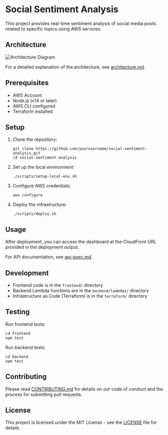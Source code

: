 # Social Sentiment Analysis

This project provides real-time sentiment analysis of social media posts related to specific topics using AWS services.

## Architecture

![Architecture Diagram](https://via.placeholder.com/800x400.png?text=Architecture+Diagram)

For a detailed explanation of the architecture, see [architecture.md](docs/architecture.md).

## Prerequisites

- AWS Account
- Node.js (v14 or later)
- AWS CLI configured
- Terraform installed

## Setup

1. Clone the repository:
   ```
   git clone https://github.com/yourusername/social-sentiment-analysis.git
   cd social-sentiment-analysis
   ```

2. Set up the local environment:
   ```
   ./scripts/setup-local-env.sh
   ```

3. Configure AWS credentials:
   ```
   aws configure
   ```

4. Deploy the infrastructure:
   ```
   ./scripts/deploy.sh
   ```

## Usage

After deployment, you can access the dashboard at the CloudFront URL provided in the deployment output.

For API documentation, see [api-spec.md](docs/api-spec.md).

## Development

- Frontend code is in the `frontend/` directory
- Backend Lambda functions are in the `backend/lambdas/` directory
- Infrastructure as Code (Terraform) is in the `terraform/` directory

## Testing

Run frontend tests:
```
cd frontend
npm test
```

Run backend tests:
```
cd backend
npm test
```

## Contributing

Please read [CONTRIBUTING.md](CONTRIBUTING.md) for details on our code of conduct and the process for submitting pull requests.

## License

This project is licensed under the MIT License - see the [LICENSE](LICENSE) file for details.
